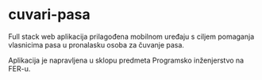 # cuvari-pasa

Full stack web aplikacija prilagođena mobilnom uređaju s ciljem pomaganja vlasnicima pasa u pronalasku osoba za čuvanje pasa.

Aplikacija je napravljena u sklopu predmeta Programsko inženjerstvo na FER-u.
